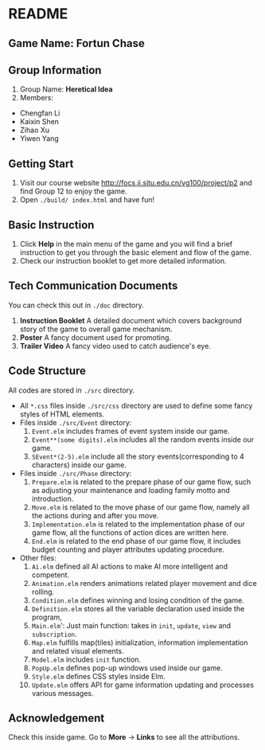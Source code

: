 # README
## Game Name: **Fortun Chase**
## Group Information
1. Group Name: **Heretical Idea**
2. Members:
- Chengfan Li
- Kaixin Shen
- Zihao Xu
- Yiwen Yang
## Getting Start
1. Visit our course website <http://focs.ji.sjtu.edu.cn/vg100/project/p2> and find Group 12 to enjoy the game.
2. Open `./build/ index.html` and have fun!
## Basic Instruction
1. Click **Help** in the main menu of the game and you will find a brief instruction to get you through the basic element and flow of the game.
2. Check our instruction booklet to get more detailed information.
## Tech Communication Documents
You can check this out in `./doc` directory.
1. **Instruction Booklet**
A detailed document which covers background story of the game to overall game mechanism.
2. **Poster**
A fancy document used for promoting.
3. **Trailer Video**
A fancy video used to catch audience's eye.
## Code Structure
All codes are stored in `./src` directory.
- All `*.css` files inside `./src/css` directory are used to define some fancy styles of HTML elements.
- Files inside `./src/Event` directory:
	1. `Event.elm` includes frames of event system inside our game.
	2. `Event**(some digits).elm` includes all the random events inside our game.
	3. `SEvent*(2-5).elm` include all the story events(corresponding to 4 characters) inside our game.
- Files inside `./src/Phase` directory:
	1. `Prepare.elm` is related to the prepare phase of our game flow, such as adjusting your maintenance and loading family motto and introduction.
	2. `Move.elm` is related to the move phase of our game flow, namely all the actions during and after you move.
	3. `Implementation.elm` is related to the implementation phase of our game flow, all the functions of action dices are written here.
	4. `End.elm` is related to the end phase of our game flow, it includes budget counting and player attributes updating procedure.
- Other files:
	1. `Ai.elm` defined all AI actions to make AI more intelligent and competent.
	2. `Animation.elm` renders animations related player movement and dice rolling.
	3. `Condition.elm` defines winning and losing condition of the game.
	4. `Definition.elm` stores all the variable declaration used inside the program,
	5. `Main.elm`': Just main function: takes in `init`, `update`, `view` and `subscription`.
	6. `Map.elm` fulfills map(tiles) initialization, information implementation and related visual elements.
	7. `Model.elm` includes `init` function.
	8. `PopUp.elm` defines pop-up windows used inside our game.
	9. `Style.elm` defines CSS styles inside Elm.
	10. `Update.elm` offers API for game information updating and processes various messages.
## Acknowledgement
Check this inside game. Go to **More** -> **Links** to see all the attributions.